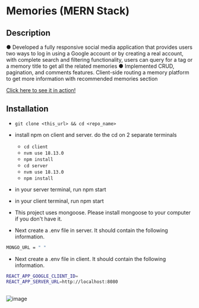 # Memories (MERN Stack) 
## Description
● Developed a fully responsive social media application that provides users two ways to log in using a Google account or by creating a real account, with complete search and filtering functionality, users can query for a tag or a memory title to get all the related memories
● Implemented CRUD, pagination, and comments features. Client-side routing a memory platform to get more information with recommended memories section
<br>

[Click here to see it in action!](https://halisa-my-memories-apps.netlify.app)
<br>
## Installation

- `git clone <this_url> && cd <repo_name>`
- install npm on client and server. do the cd on 2 separate terminals
  - `cd client`
  - `nvm use 18.13.0`
  - `npm install`
  - `cd server`
  - `nvm use 18.13.0`
  - `npm install`
 - in your server terminal, run npm start
 - in your client terminal, run npm start
- This project uses mongoose. Please install mongoose to your computer if you don't have it.

- Next create a .env file in server. It should contain the following information.
```bash
MONGO_URL = " "

```
- Next create a .env file in client. It should contain the following information.
```bash
REACT_APP_GOOGLE_CLIENT_ID=
REACT_APP_SERVER_URL=http://localhost:8080
```
## 

## 

![image]()

